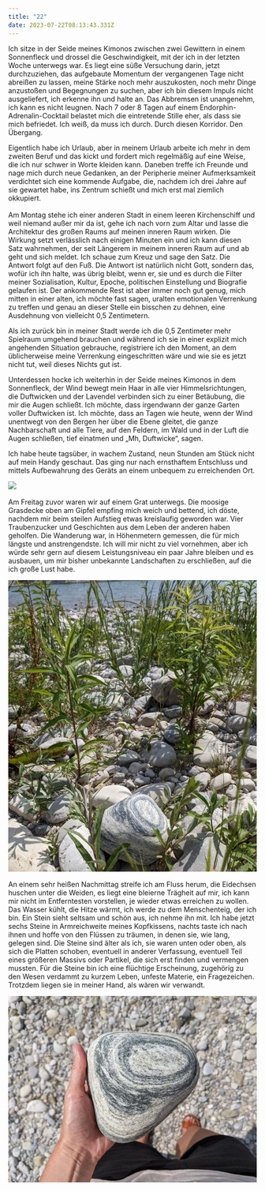 ```yaml
---
title: "22"
date: 2023-07-22T08:13:43.331Z
---
```

Ich sitze in der Seide meines Kimonos zwischen zwei Gewittern in einem Sonnenfleck und drossel die Geschwindigkeit, mit der ich in der letzten Woche unterwegs war. Es liegt eine süße Versuchung darin, jetzt durchzuziehen, das aufgebaute Momentum der vergangenen Tage nicht abreißen zu lassen, meine Stärke noch mehr auszukosten, noch mehr Dinge anzustoßen und Begegnungen zu suchen, aber ich bin diesem Impuls nicht ausgeliefert, ich erkenne ihn und halte an. Das Abbremsen ist unangenehm, ich kann es nicht leugnen. Nach 7 oder 8 Tagen auf einem Endorphin-Adrenalin-Cocktail belastet mich die eintretende Stille eher, als dass sie mich befriedet. Ich weiß, da muss ich durch. Durch diesen Korridor. Den Übergang.

Eigentlich habe ich Urlaub, aber in meinem Urlaub arbeite ich mehr in dem zweiten Beruf und das kickt und fordert mich regelmäßig auf eine Weise, die ich nur schwer in Worte kleiden kann. Daneben treffe ich Freunde und nage mich durch neue Gedanken, an der Peripherie meiner Aufmerksamkeit verdichtet sich eine kommende Aufgabe, die, nachdem ich drei Jahre auf sie gewartet habe, ins Zentrum schießt und mich erst mal ziemlich okkupiert.\
\
Am Montag stehe ich einer anderen Stadt in einem leeren Kirchenschiff und weil niemand außer mir da ist, gehe ich nach vorn zum Altar und lasse die Architektur des großen Raums auf meinen inneren Raum wirken. Die Wirkung setzt verlässlich nach einigen Minuten ein und ich kann diesen Satz wahrnehmen, der seit Längerem in meinem inneren Raum auf und ab geht und sich meldet. Ich schaue zum Kreuz und sage den Satz. Die Antwort folgt auf den Fuß. Die Antwort ist natürlich nicht Gott, sondern das, wofür ich ihn halte, was übrig bleibt, wenn er, sie und es durch die Filter meiner Sozialisation, Kultur, Epoche, politischen Einstellung und Biografie gelaufen ist. Der ankommende Rest ist aber immer noch gut genug, mich mitten in einer alten, ich möchte fast sagen, uralten emotionalen Verrenkung zu treffen und genau an dieser Stelle ein bisschen zu dehnen, eine Ausdehnung von vielleicht 0,5 Zentimetern.

Als ich zurück bin in meiner Stadt werde ich die 0,5 Zentimeter mehr Spielraum umgehend brauchen und während ich sie in einer explizit mich angehenden Situation gebrauche, registriere ich den Moment, an dem üblicherweise meine Verrenkung eingeschritten wäre und wie sie es jetzt nicht tut, weil dieses Nichts gut ist.

Unterdessen hocke ich weiterhin in der Seide meines Kimonos in dem Sonnenfleck, der Wind bewegt mein Haar in alle vier Himmelsrichtungen, die Duftwicken und der Lavendel verbinden sich zu einer Betäubung, die mir die Augen schließt. Ich möchte, dass irgendwann der ganze Garten voller Duftwicken ist. Ich möchte, dass an Tagen wie heute, wenn der Wind unentwegt von den Bergen her über die Ebene gleitet, die ganze Nachbarschaft und alle Tiere, auf den Feldern, im Wald und in der Luft die Augen schließen, tief einatmen und „Mh, Duftwicke“, sagen.

Ich habe heute tagsüber, in wachem Zustand, neun Stunden am Stück nicht auf mein Handy geschaut. Das ging nur nach ernsthaftem Entschluss und mittels Aufbewahrung des Geräts an einem unbequem zu erreichenden Ort.

![](/uploads/un1.jpg)

Am Freitag zuvor waren wir auf einem Grat unterwegs. Die moosige Grasdecke oben am Gipfel empfing mich weich und bettend, ich döste, nachdem mir beim steilen Aufstieg etwas kreislaufig geworden war. Vier Traubenzucker und Geschichten aus dem Leben der anderen haben geholfen. Die Wanderung war, in Höhenmetern gemessen, die für mich längste und anstrengendste. Ich will mir nicht zu viel vornehmen, aber ich würde sehr gern auf diesem Leistungsniveau ein paar Jahre bleiben und es ausbauen, um mir bisher unbekannte Landschaften zu erschließen, auf die ich große Lust habe.

![](/uploads/flussstein1.jpg)

An einem sehr heißen Nachmittag streife ich am Fluss herum, die Eidechsen huschen unter die Weiden, es liegt eine bleierne Trägheit auf mir, ich kann mir nicht im Entferntesten vorstellen, je wieder etwas erreichen zu wollen. Das Wasser kühlt, die Hitze wärmt, ich werde zu dem Menschenteig, der ich bin. Ein Stein sieht seltsam und schön aus, ich nehme ihn mit. Ich habe jetzt sechs Steine in Armreichweite meines Kopfkissens, nachts taste ich nach ihnen und hoffe von den Flüssen zu träumen, in denen sie, wie lang, gelegen sind. Die Steine sind älter als ich, sie waren unten oder oben, als sich die Platten schoben, eventuell in anderer Verfassung, eventuell Teil eines größeren Massivs oder Partikel, die sich erst finden und vermengen mussten. Für die Steine bin ich eine flüchtige Erscheinung, zugehörig zu den Wesen verdammt zu kurzem Leben, unfeste Materie, ein Fragezeichen. Trotzdem liegen sie in meiner Hand, als wären wir verwandt.

![](/uploads/flusstein2.jpg)